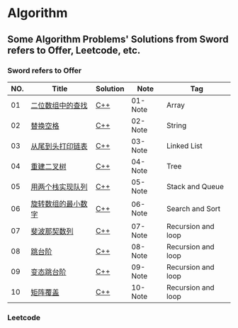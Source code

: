# Algorithm

## Some Algorithm Problems' Solutions from Sword refers to Offer, Leetcode, etc. 

### Sword refers to Offer


| NO. | Title | Solution | Note | Tag |
| --- | ----- | -------- | ---- | --- |
| 01 | [二位数组中的查找](https://www.nowcoder.com/practice/abc3fe2ce8e146608e868a70efebf62e?tpId=13&tqId=11154&tPage=1&rp=1&ru=/ta/coding-interviews&qru=/ta/coding-interviews/question-ranking/) | [C++](./SwordRefersToOffer/01-二维数组查找/1.cpp)| 01-Note | Array |
| 02 | [替换空格](https://www.nowcoder.com/practice/4060ac7e3e404ad1a894ef3e17650423?tpId=13&tqId=11155&tPage=1&rp=1&ru=/ta/coding-interviews&qru=/ta/coding-interviews/question-ranking) | [C++](./SwordRefersToOffer/02-替换空格/2.cpp)| 02-Note | String |
| 03 | [从尾到头打印链表](https://www.nowcoder.com/practice/d0267f7f55b3412ba93bd35cfa8e8035?tpId=13&tqId=11156&rp=1&ru=/ta/coding-interviews&qru=/ta/coding-interviews/question-ranking) | [C++](./SwordRefersToOffer/03-从尾到头打印链表/3.cpp)| 03-Note | Linked List |
| 04 | [重建二叉树](https://www.nowcoder.com/practice/8a19cbe657394eeaac2f6ea9b0f6fcf6?tpId=13&tqId=11157&rp=1&ru=/ta/coding-interviews&qru=/ta/coding-interviews/question-ranking) | [C++](./SwordRefersToOffer/04-重建二叉树/4.cpp)| 04-Note | Tree |
| 05 | [用两个栈实现队列](https://www.nowcoder.com/practice/54275ddae22f475981afa2244dd448c6?tpId=13&tqId=11158&rp=1&ru=/ta/coding-interviews&qru=/ta/coding-interviews/question-ranking) | [C++](./SwordRefersToOffer/05-用两个栈实现队列/5.cpp)| 05-Note | Stack and Queue |
| 06 | [旋转数组的最小数字](https://www.nowcoder.com/practice/9f3231a991af4f55b95579b44b7a01ba?tpId=13&tqId=11159&rp=1&ru=/ta/coding-interviews&qru=/ta/coding-interviews/question-ranking) | [C++](./SwordRefersToOffer/06-旋转数组的最小数字/6.cpp)| 06-Note | Search and Sort |
| 07 | [斐波那契数列](https://www.nowcoder.com/practice/c6c7742f5ba7442aada113136ddea0c3?tpId=13&tqId=11160&rp=1&ru=/ta/coding-interviews&qru=/ta/coding-interviews/question-ranking) | [C++](./SwordRefersToOffer/07-斐波那契数列/7.cpp)| 07-Note | Recursion and loop |
| 08 | [跳台阶](https://www.nowcoder.com/practice/8c82a5b80378478f9484d87d1c5f12a4?tpId=13&tqId=11161&rp=1&ru=/ta/coding-interviews&qru=/ta/coding-interviews/question-ranking) | [C++](./SwordRefersToOffer/08-跳台阶/8.cpp)| 08-Note | Recursion and loop |
| 09 | [变态跳台阶](https://www.nowcoder.com/practice/22243d016f6b47f2a6928b4313c85387?tpId=13&tqId=11162&rp=1&ru=/ta/coding-interviews&qru=/ta/coding-interviews/question-ranking) | [C++](./SwordRefersToOffer/09-变态跳台阶/9.cpp)| 09-Note | Recursion and loop |
| 10 | [矩阵覆盖](https://www.nowcoder.com/practice/72a5a919508a4251859fb2cfb987a0e6?tpId=13&tqId=11163&rp=1&ru=/ta/coding-interviews&qru=/ta/coding-interviews/question-ranking) | [C++](./SwordRefersToOffer/10-矩阵覆盖/10.cpp)| 10-Note | Recursion and loop |


















### Leetcode


